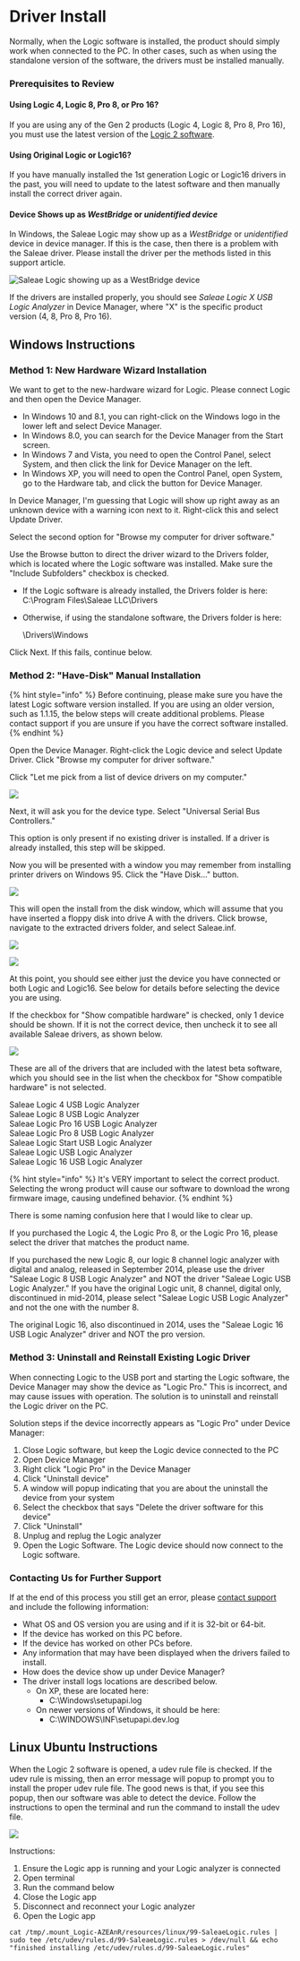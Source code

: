 # Driver Install

Normally, when the Logic software is installed, the product should simply work when connected to the PC. In other cases, such as when using the standalone version of the software, the drivers must be installed manually.

### Prerequisites to Review

#### Using Logic 4, Logic 8, Pro 8, or Pro 16?

If you are using any of the Gen 2 products (Logic 4, Logic 8, Pro 8, Pro 16), you must use the latest version of the [Logic 2 software](https://www.saleae.com/downloads/).

#### Using Original Logic or Logic16?

If you have manually installed the 1st generation Logic or Logic16 drivers in the past, you will need to update to the latest software and then manually install the correct driver again.

#### Device Shows up as _WestBridge_ or _unidentified device_

In Windows, the Saleae Logic may show up as a _WestBridge_ or _unidentified_ device in device manager. If this is the case, then there is a problem with the Saleae driver. Please install the driver per the methods listed in this support article.

![Saleae Logic showing up as a WestBridge device](<../.gitbook/assets/Screen Shot 2020-09-10 at 4.26.44 PM.png>)

If the drivers are installed properly, you should see _Saleae Logic X USB Logic Analyzer_ in Device Manager, where "X" is the specific product version (4, 8, Pro 8, Pro 16).

## Windows Instructions

### Method 1: New Hardware Wizard Installation

We want to get to the new-hardware wizard for Logic. Please connect Logic and then open the Device Manager.

* In Windows 10 and 8.1, you can right-click on the Windows logo in the lower left and select Device Manager.
* In Windows 8.0, you can search for the Device Manager from the Start screen.
* In Windows 7 and Vista, you need to open the Control Panel, select System, and then click the link for Device Manager on the left.
* In Windows XP,  you will need to open the Control Panel, open System, go to the Hardware tab, and click the button for Device Manager.

In Device Manager, I'm guessing that Logic will show up right away as an unknown device with a warning icon next to it. Right-click this and select Update Driver.

Select the second option for "Browse my computer for driver software."

Use the Browse button to direct the driver wizard to the Drivers folder, which is located where the Logic software was installed. Make sure the "Include Subfolders" checkbox is checked.

* If the Logic software is already installed, the Drivers folder is here: C:\Program Files\Saleae LLC\Drivers
*   Otherwise, if using the standalone software, the Drivers folder is here:

    \Drivers\Windows

Click Next. If this fails, continue below.

### Method 2: "Have-Disk" Manual Installation

{% hint style="info" %}
Before continuing, please make sure you have the latest Logic software version installed. If you are using an older version, such as 1.1.15, the below steps will create additional problems. Please contact support if you are unsure if you have the correct software installed.
{% endhint %}

Open the Device Manager. Right-click the Logic device and select Update Driver. Click "Browse my computer for driver software."

Click "Let me pick from a list of device drivers on my computer."

![](https://trello-attachments.s3.amazonaws.com/57215d889e8ae939fe4a2834/630x469/8d291c47af4d57a5d080501b24ed0523/page\_2.PNG)

Next, it will ask you for the device type. Select "Universal Serial Bus Controllers."

This option is only present if no existing driver is installed. If a driver is already installed, this step will be skipped.

Now you will be presented with a window you may remember from installing printer drivers on Windows 95. Click the "Have Disk..." button.

![](https://trello-attachments.s3.amazonaws.com/57215d889e8ae939fe4a2834/630x470/88234f6fb7d365deebc9cf6b5d4a4eef/page\_3.PNG)

This will open the install from the disk window, which will assume that you have inserted a floppy disk into drive A with the drivers. Click browse, navigate to the extracted drivers folder, and select Saleae.inf.

![](https://trello-attachments.s3.amazonaws.com/57215d889e8ae939fe4a2834/440x239/4b72f41b11b7fba1f873df28df6261da/page\_4.PNG)

![](https://trello-attachments.s3.amazonaws.com/57215d889e8ae939fe4a2834/573x427/9c75de05f81dd754af3f2fe7611ee123/page\_5.PNG)

At this point, you should see either just the device you have connected or both Logic and Logic16. See below for details before selecting the device you are using.

If the checkbox for "Show compatible hardware" is checked, only 1 device should be shown. If it is not the correct device, then uncheck it to see all available Saleae drivers, as shown below.

![](https://trello-attachments.s3.amazonaws.com/57215d889e8ae939fe4a2834/629x468/cb7a842f13a54506e4b070799e692e85/page\_6.PNG)

These are all of the drivers that are included with the latest beta software, which you should see in the list when the checkbox for "Show compatible hardware" is not selected.

Saleae Logic 4 USB Logic Analyzer\
Saleae Logic 8 USB Logic Analyzer\
Saleae Logic Pro 16 USB Logic Analyzer\
Saleae Logic Pro 8 USB Logic Analyzer\
Saleae Logic Start USB Logic Analyzer\
Saleae Logic USB Logic Analyzer\
Saleae Logic 16 USB Logic Analyzer

{% hint style="info" %}
It's VERY important to select the correct product. Selecting the wrong product will cause our software to download the wrong firmware image, causing undefined behavior.
{% endhint %}

There is some naming confusion here that I would like to clear up.

If you purchased the Logic 4, the Logic Pro 8, or the Logic Pro 16, please select the driver that matches the product name.

If you purchased the new Logic 8, our logic 8 channel logic analyzer with digital and analog, released in September 2014, please use the driver "Saleae Logic 8 USB Logic Analyzer" and NOT the driver "Saleae Logic USB Logic Analyzer." If you have the original Logic unit, 8 channel, digital only, discontinued in mid-2014, please select "Saleae Logic USB Logic Analyzer" and not the one with the number 8.

The original Logic 16, also discontinued in 2014, uses the "Saleae Logic 16 USB Logic Analyzer" driver and NOT the pro version.

### Method 3: Uninstall and Reinstall Existing Logic Driver

When connecting Logic to the USB port and starting the Logic software, the Device Manager may show the device as "Logic Pro." This is incorrect, and may cause issues with operation. The solution is to uninstall and reinstall the Logic driver on the PC.

Solution steps if the device incorrectly appears as "Logic Pro" under Device Manager:&#x20;

1. Close Logic software, but keep the Logic device connected to the PC
2. Open Device Manager
3. Right click "Logic Pro" in the Device Manager
4. Click "Uninstall device"
5. A window will popup indicating that you are about the uninstall the device from your system
6. Select the checkbox that says "Delete the driver software for this device"
7. Click "Uninstall"
8. Unplug and replug the Logic analyzer
9. Open the Logic Software. The Logic device should now connect to the Logic software.

### Contacting Us for Further Support

If at the end of this process you still get an error, please [contact support](https://contact.saleae.com/hc/en-us/requests/new) and include the following information:

* What OS and OS version you are using and if it is 32-bit or 64-bit.
* If the device has worked on this PC before.
* If the device has worked on other PCs before.
* Any information that may have been displayed when the drivers failed to install.
* How does the device show up under Device Manager?
* The driver install logs locations are described below.
  * On XP, these are located here:&#x20;
    * C:\Windows\setupapi.log
  * On newer versions of Windows, it should be here:&#x20;
    * C:\WINDOWS\INF\setupapi.dev.log

## Linux Ubuntu Instructions

When the Logic 2 software is opened, a udev rule file is checked. If the udev rule is missing, then an error message will popup to prompt you to install the proper udev rule file. The good news is that, if you see this popup, then our software was able to detect the device. Follow the instructions to open the terminal and run the command to install the udev file.

![](<../.gitbook/assets/Screen Shot 2020-10-22 at 2.48.48 PM.png>)

Instructions:&#x20;

1. Ensure the Logic app is running and your Logic analyzer is connected
2. Open terminal
3. Run the command below
4. Close the Logic app
5. Disconnect and reconnect your Logic analyzer
6. Open the Logic app

`cat /tmp/.mount_Logic-AZEAnR/resources/linux/99-SaleaeLogic.rules | sudo tee /etc/udev/rules.d/99-SaleaeLogic.rules > /dev/null && echo "finished installing /etc/udev/rules.d/99-SaleaeLogic.rules"`
